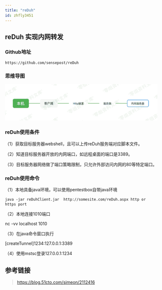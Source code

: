 ```yaml
---
title: "reDuh"
id: zhfly3451
---
```


## reDuh 实现内网转发

### Github地址

```
https://github.com/sensepost/reDuh 
```

### 思维导图

![image](../img/c7d27c90ca41b34ff49f7bceb7d2e59d.png)

### reDuh使用条件

（1）获取目标服务器webshell，且可以上传reDuh服务端对应脚本文件。

（2）知道目标服务器开放的内网端口，如远程桌面的端口是3389。

（3）目标服务器网络做了端口策略限制，只允许外部访问内网的80等特定端口。

### reDuh使用命令

（1）本地具备java环境，可以使用pentestbox自带java环境

```
java -jar reDuhClient.jar  http://somesite.com/reDuh.aspx http or https port 
```

（2）本地连接1010端口

nc -vv localhost 1010

（3）在java命令窗口执行

[createTunnel]1234:127.0.0.1:3389

（4）使用mstsc登录127.0.0.1:1234

## 参考链接

> https://blog.51cto.com/simeon/2112416